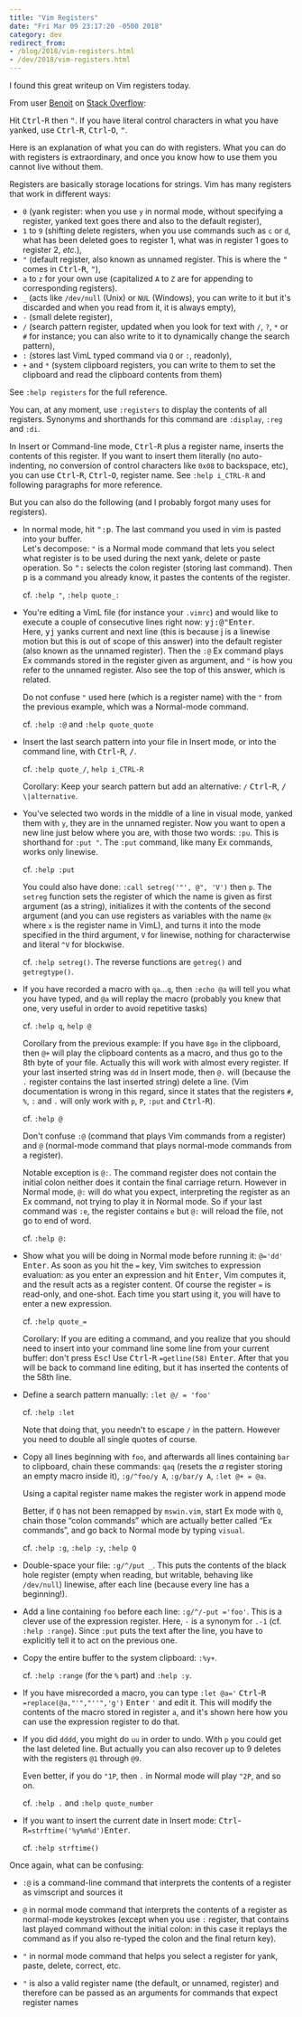 ```yaml
---
title: "Vim Registers"
date: "Fri Mar 09 23:17:20 -0500 2018"
category: dev
redirect_from:
- /blog/2018/vim-registers.html
- /dev/2018/vim-registers.html
---
```


I found this great writeup on Vim registers today.

From user [Benoit][] on [Stack Overflow][]:

Hit <kbd>Ctrl</kbd>-<kbd>R</kbd> then <kbd>"</kbd>. If you have literal control characters in what you have yanked, use <kbd>Ctrl</kbd>-<kbd>R</kbd>, <kbd>Ctrl</kbd>-<kbd>O</kbd>, <kbd>"</kbd>.

Here is an explanation of what you can do with registers. What you can do with registers is extraordinary, and once you know how to use them you cannot live without them.

Registers are basically storage locations for strings. Vim has many registers that work in different ways:

 * `0` (yank register: when you use `y` in normal mode, without specifying a register, yanked text goes there and also to the default register),
 * `1` to `9` (shifting delete registers, when you use commands such as `c` or `d`, what has been deleted goes to register 1, what was in register 1 goes to register 2, *etc.*),
 * `"` (default register, also known as unnamed register. This is where the <kbd>"</kbd> comes in <kbd>Ctrl</kbd>-<kbd>R</kbd>, <kbd>"</kbd>),
 * `a` to `z` for your own use (capitalized `A` to `Z` are for appending to corresponding registers).
 * `_` (acts like `/dev/null` (Unix) or `NUL` (Windows), you can write to it but it's discarded and when you read from it, it is always empty),
 * `-` (small delete register),
 * `/` (search pattern register, updated when you look for text with `/`, `?`, `*` or `#` for instance; you can also write to it to dynamically change the search pattern),
 * `:` (stores last VimL typed command via `Q` or `:`, readonly),
 * `+` and `*` (system clipboard registers, you can write to them to set the clipboard and read the clipboard contents from them)

See `:help registers` for the full reference.

You can, at any moment, use `:registers` to display the contents of all registers. Synonyms and shorthands for this command are `:display`, `:reg` and `:di`.

In Insert or Command-line mode, <kbd>Ctrl</kbd>-<kbd>R</kbd> plus a register name, inserts the contents of this register. If you want to insert them literally (no auto-indenting, no conversion of control characters like `0x08` to backspace, etc), you can use <kbd>Ctrl</kbd>-<kbd>R</kbd>, <kbd>Ctrl</kbd>-<kbd>O</kbd>, register name.
See `:help i_CTRL-R` and following paragraphs for more reference.

But you can also do the following (and I probably forgot many uses for registers).

 * In normal mode, hit <kbd>"</kbd><kbd>:</kbd><kbd>p</kbd>. The last command you used in vim is pasted into your buffer.  
   Let's decompose: `"` is a Normal mode command that lets you select what register is to be used during the next yank, delete or paste operation. So <kbd>"</kbd><kbd>:</kbd> selects the colon register (storing last command). Then <kbd>p</kbd> is a command you already know, it pastes the contents of the register.

   cf. `:help "`, `:help quote_:`

 * You're editing a VimL file (for instance your `.vimrc`) and would like to execute a couple of consecutive lines right now: <kbd>y</kbd><kbd>j</kbd><kbd>:</kbd><kbd>@</kbd><kbd>"</kbd><kbd>Enter</kbd>.  
   Here, <kbd>y</kbd><kbd>j</kbd> yanks current and next line (this is because j is a linewise motion but this is out of scope of this answer) into the default register (also known as the unnamed register). Then the `:@` Ex command plays Ex commands stored in the register given as argument, and `"` is how you refer to the unnamed register. Also see the top of this answer, which is related.

   Do not confuse `"` used here (which is a register name) with the `"` from the previous example, which was a Normal-mode command.

   cf. `:help :@` and `:help quote_quote`

 * Insert the last search pattern into your file in Insert mode, or into the command line, with <kbd>Ctrl</kbd>-<kbd>R</kbd>, <kbd>/</kbd>.

   cf. `:help quote_/`, `help i_CTRL-R`  

   Corollary: Keep your search pattern but add an alternative: `/` <kbd>Ctrl</kbd>-<kbd>R</kbd>, <kbd>/</kbd> `\|alternative`.

 * You've selected two words in the middle of a line in visual mode, yanked them with `y`, they are in the unnamed register. Now you want to open a new line just below where you are, with those two words: `:pu`. This is shorthand for `:put "`. The `:put` command, like many Ex commands, works only linewise.

   cf. `:help :put`

   You could also have done: `:call setreg('"', @", 'V')` then `p`. The `setreg` function sets the register of which the name is given as first argument (as a string), initializes it with the contents of the second argument (and you can use registers as variables with the name `@x` where `x` is the register name in VimL), and turns it into the mode specified in the third argument, `V` for linewise, nothing for characterwise and literal `^V` for blockwise.

   cf. `:help setreg()`. The reverse functions are `getreg()` and `getregtype()`.

 * If you have recorded a macro with `qa`...`q`, then `:echo @a` will tell you what you have typed, and `@a` will replay the macro (probably you knew that one, very useful in order to avoid repetitive tasks)

   cf. `:help q`, `help @`

   Corollary from the previous example: If you have `8go` in the clipboard, then `@+` will play the clipboard contents as a macro, and thus go to the 8th byte of your file. Actually this will work with almost every register. If your last inserted string was `dd` in Insert mode, then `@.` will (because the `.` register contains the last inserted string) delete a line. (Vim documentation is wrong in this regard, since it states that the registers `#`, `%`, `:` and `.` will only work with `p`, `P`, `:put` and <kbd>Ctrl</kbd>-<kbd>R</kbd>).

   cf. `:help @`

   Don't confuse `:@` (command that plays Vim commands from a register) and `@` (normal-mode command that plays normal-mode commands from a register).

   Notable exception is `@:`. The command register does not contain the initial colon neither does it contain the final carriage return. However in Normal mode, `@:` will do what you expect, interpreting the register as an Ex command, not trying to play it in Normal mode. So if your last command was `:e`, the register contains `e` but `@:` will reload the file, not go to end of word.

   cf. `:help @:`

 * Show what you will be doing in Normal mode before running it: `@='dd'` <kbd>Enter</kbd>. As soon as you hit the `=` key, Vim switches to expression evaluation: as you enter an expression and hit <kbd>Enter</kbd>, Vim computes it, and the result acts as a register content. Of course the register `=` is read-only, and one-shot. Each time you start using it, you will have to enter a new expression.

   cf. `:help quote_=`

   Corollary: If you are editing a command, and you realize that you should need to insert into your command line some line from your current buffer: don't press <kbd>Esc</kbd>! Use <kbd>Ctrl</kbd>-<kbd>R</kbd> `=getline(58)` <kbd>Enter</kbd>. After that you will be back to command line editing, but it has inserted the contents of the 58th line.

 * Define a search pattern manually: `:let @/ = 'foo'`

   cf. `:help :let`

   Note that doing that, you needn't to escape `/` in the pattern. However you need to double all single quotes of course.

 * Copy all lines beginning with `foo`, and afterwards all lines containing `bar` to clipboard, chain these commands: `qaq` (resets the *a* register storing an empty macro inside it), `:g/^foo/y A`, `:g/bar/y A`, `:let @+ = @a`.

   Using a capital register name makes the register work in append mode

   Better, if `Q` has not been remapped by `mswin.vim`, start Ex mode with `Q`, chain those “colon commands” which are actually better called “Ex commands”, and go back to Normal mode by typing `visual`.

   cf. `:help :g`, `:help :y`, `:help Q`

 * Double-space your file: `:g/^/put _`. This puts the contents of the black hole register (empty when reading, but writable, behaving like `/dev/null`) linewise, after each line (because every line has a beginning!).

 * Add a line containing `foo` before each line: `:g/^/-put ='foo'`. This is a clever use of the expression register. Here, `-` is a synonym for `.-1` (cf. `:help :range`). Since `:put` puts the text after the line, you have to explicitly tell it to act on the previous one.

 * Copy the entire buffer to the system clipboard: `:%y+`.

   cf. `:help :range` (for the `%` part) and `:help :y`.

 * If you have misrecorded a macro, you can type `:let @a='` <kbd>Ctrl</kbd>-<kbd>R</kbd> `=replace(@a,"'","''",'g')` <kbd>Enter</kbd> `'` and edit it. This will modify the contents of the macro stored in register `a`, and it's shown here how you can use the expression register to do that.

 * If you did `dddd`, you might do `uu` in order to undo. With `p` you could get the last deleted line. But actually you can also recover up to 9 deletes with the registers `@1` through `@9`.

   Even better, if you do `"1P`, then `.` in Normal mode will play `"2P`, and so on.

   cf. `:help .` and `:help quote_number`

 * If you want to insert the current date in Insert mode: <kbd>Ctrl</kbd>-<kbd>R</kbd>`=strftime('%y%m%d')`<kbd>Enter</kbd>.

   cf. `:help strftime()`

Once again, what can be confusing:

 * `:@` is a command-line command that interprets the contents of a register as vimscript and sources it
 * `@`  in normal mode command that interprets the contents of a register as normal-mode keystrokes (except when you use `:` register, that contains last played command without the initial colon: in this case it replays the command as if you also re-typed the colon and the final return key).

 * `"`  in normal mode command that helps you select a register for yank, paste, delete, correct, etc.
 * `"`  is also a valid register name (the default, or unnamed, register) and therefore can be passed as an arguments for commands that expect register names

[Benoit]: https://stackoverflow.com/users/457352
[Stack Overflow]: https://stackoverflow.com/a/3997110
